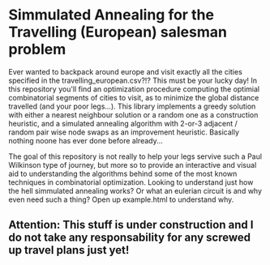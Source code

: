 # Simmulated Annealing for the Travelling (European) salesman problem

Ever wanted to backpack around europe and visit exactly all the cities specified in the travelling_european.csv?!? This must be your lucky day! In this repository you'll find an optimization procedure computing the optimial combinatorial segments of cities to visit, as to minimize the global distance travelled (and your poor legs...). This library implements a greedy solution with either a nearest neighbour solution or a random one as a construction heuristic, and a simulated annealing algorithm with 2-or-3 adjacent / random pair wise node swaps as an improvement heuristic. Basically nothing noone has ever done before already...

The goal of this repository is not really to help your legs servive such a Paul Wilkinson type of journey, but more so to provide an interactive and visual aid to understanding the algorithms behind some of the most known techniques in combinatorial optimization. Looking to understand just how the hell simmulated annealing works? Or what an eulerian circuit is and why even need such a thing? Open up example.html to understand why.

## Attention: This stuff is under construction and I do not take any responsability for any screwed up travel plans just yet!
